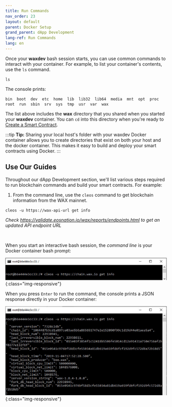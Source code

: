 ```yaml
---
title: Run Commands
nav_order: 23
layout: default
parent: Docker Setup
grand_parent: dApp Development
lang-ref: Run Commands
lang: en
---
```


Once your **waxdev** bash session starts, you can use common commands to interact with your container. For example, to list your container's contents, use the `ls` command.

```shell
ls
```

The console prints:

```shell
bin  boot  dev  etc  home  lib  lib32  lib64  media  mnt  opt  proc  root  run  sbin  srv  sys  tmp  usr  var  wax
```

The list above includes the **wax** directory that you shared when you started your **waxdev** container. You can `cd` into this directory when you're ready to [Create a Smart Contract](/docs/dapp-development/smart-contract-quickstart/dapp_hello_world).

:::tip
<strong>Tip:</strong> Sharing your local host's folder with your waxdev Docker container allows you to create directories that exist on both your host and the docker container. This makes it easy to build and deploy your smart contracts using Docker.
:::

## Use Our Guides

Throughout our dApp Development section, we'll list various steps required to run blockchain commands and build your smart contracts. For example:

1. From the command line, use the `cleos` command to get blockchain information from the WAX mainnet.

```shell
cleos -u https://wax-api-url get info
```
*Check https://validate.eosnation.io/wax/reports/endpoints.html to get an updated API endpoint URL*
<p>&nbsp;</p>

When you start an interactive bash session, the *command line* is your Docker container bash prompt:

![](/img/dapp-development/docker-setup/docker_root.jpg){:class="img-responsive"}

When you press `Enter` to run the command, the console prints a JSON response directly in your Docker container:

![](/img/dapp-development/docker-setup/docker_results.jpg){:class="img-responsive"}

